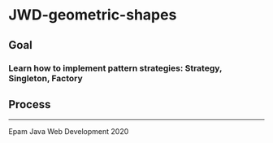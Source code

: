 # JWD-geometric-shapes

## Goal
### Learn how to implement pattern strategies: Strategy, Singleton, Factory

## Process
----
Epam Java Web Development 2020
